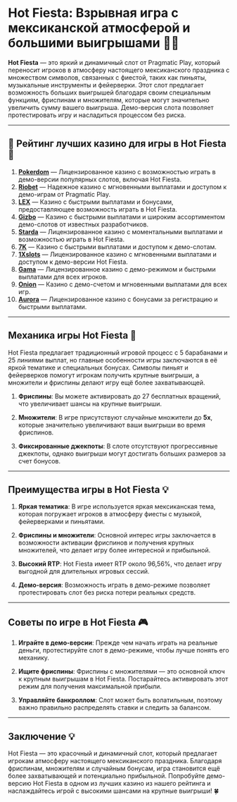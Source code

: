 # Hot Fiesta: Взрывная игра с мексиканской атмосферой и большими выигрышами 🎉🌵

**Hot Fiesta** — это яркий и динамичный слот от Pragmatic Play, который переносит игроков в атмосферу настоящего мексиканского праздника с множеством символов, связанных с фиестой, таких как пиньяты, музыкальные инструменты и фейерверки. Этот слот предлагает возможность больших выигрышей благодаря своим специальным функциям, фриспинам и множителям, которые могут значительно увеличить сумму вашего выигрыша. Демо-версия слота позволяет протестировать игру и насладиться процессом без риска.

---

## 🎲 Рейтинг лучших казино для игры в Hot Fiesta 🎲

1. **[Pokerdom](https://brandplay.link/4k77v2yx)** — Лицензированное казино с возможностью играть в демо-версии популярных слотов, включая Hot Fiesta.
2. **[Riobet](https://brandplay.link/7xBLTPyj)** — Надежное казино с мгновенными выплатами и доступом к демо-играм от Pragmatic Play.
3. **[LEX](https://brandplay.link/zW4hdDFV)** — Казино с быстрыми выплатами и бонусами, предоставляющее возможность играть в Hot Fiesta.
4. **[Gizbo](https://brandplay.link/bprXw4YV)** — Казино с быстрыми выплатами и широким ассортиментом демо-слотов от известных разработчиков.
5. **[Starda](https://brandplay.link/fB7xwRFL)** — Лицензированное казино с моментальными выплатами и возможностью играть в Hot Fiesta.
6. **[7K](https://brandplay.link/BvQyFShp)** — Казино с быстрыми выплатами и доступом к демо-слотам.
7. **[1Xslots](https://brandplay.link/hSB1khtr)** — Лицензированное казино с мгновенными выплатами и доступом к демо-версии Hot Fiesta.
8. **[Gama](https://brandplay.link/j6NMKsDz)** — Лицензированное казино с демо-режимом и быстрыми выплатами для всех игроков.
9. **[Onion](https://brandplay.link/zBGRVpQ9)** — Казино с демо-счетом и мгновенными выплатами для всех игр.
10. **[Aurora](https://10trafic-stat2.com/click/668546556bcc6313411604bd/6766/13032/subaccount)** — Лицензированное казино с бонусами за регистрацию и быстрыми выплатами.

---

## Механика игры Hot Fiesta 🎯

Hot Fiesta предлагает традиционный игровой процесс с 5 барабанами и 25 линиями выплат, но главные особенности игры заключаются в её яркой тематике и специальных бонусах. Символы пиньят и фейерверков помогут игрокам получить крупные выигрыши, а множители и фриспины делают игру ещё более захватывающей.

1. **Фриспины**: Вы можете активировать до 27 бесплатных вращений, что увеличивает шансы на крупные выигрыши.
   
2. **Множители**: В игре присутствуют случайные множители до **5x**, которые значительно увеличивают ваши выигрыши во время фриспинов.

3. **Фиксированные джекпоты**: В слоте отсутствуют прогрессивные джекпоты, однако выигрыши могут достигать больших размеров за счет бонусов.

---

## Преимущества игры в Hot Fiesta 💡

1. **Яркая тематика**: В игре используется яркая мексиканская тема, которая погружает игроков в атмосферу фиесты с музыкой, фейерверками и пиньятами.
   
2. **Фриспины и множители**: Основной интерес игры заключается в возможности активации фриспинов и получения крупных множителей, что делает игру более интересной и прибыльной.

3. **Высокий RTP**: Hot Fiesta имеет RTP около 96,56%, что делает игру выгодной для длительных игровых сессий.

4. **Демо-версия**: Возможность играть в демо-режиме позволяет протестировать слот без риска потери реальных средств.

---

## Советы по игре в Hot Fiesta 🎮

1. **Играйте в демо-версии**: Прежде чем начать играть на реальные деньги, протестируйте слот в демо-режиме, чтобы лучше понять его механику.
   
2. **Ищите фриспины**: Фриспины с множителями — это основной ключ к крупным выигрышам в Hot Fiesta. Постарайтесь активировать этот режим для получения максимальной прибыли.

3. **Управляйте банкроллом**: Слот может быть волатильным, поэтому важно правильно распределять ставки и следить за балансом.

---

## Заключение 💡

Hot Fiesta — это красочный и динамичный слот, который предлагает игрокам атмосферу настоящего мексиканского праздника. Благодаря фриспинам, множителям и случайным бонусам, игра становится ещё более захватывающей и потенциально прибыльной. Попробуйте демо-версию Hot Fiesta в одном из лучших казино из нашего рейтинга и наслаждайтесь игрой с высокими шансами на крупные выигрыши! 🍀
